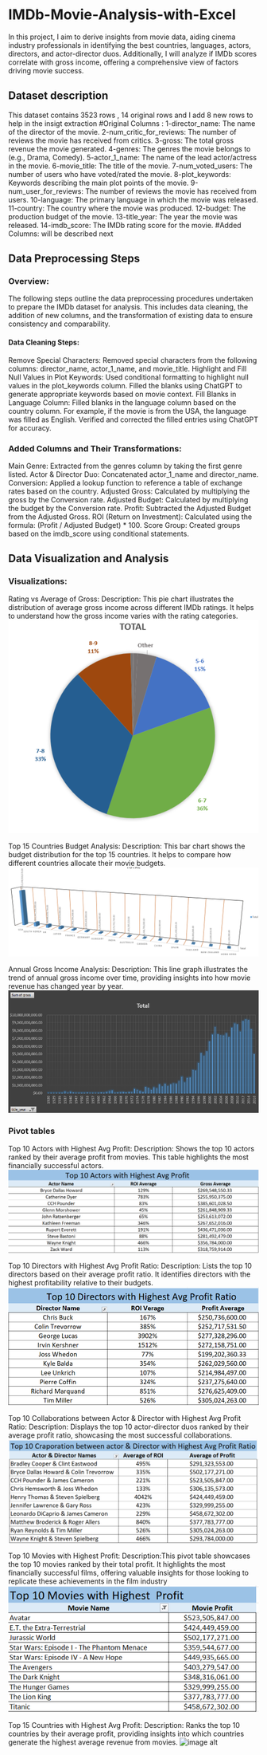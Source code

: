 # IMDb-Movie-Analysis-with-Excel
In this project, I aim to derive insights from movie data, aiding cinema industry professionals in identifying the best countries, languages, actors, directors, and actor-director duos. Additionally, I will analyze if IMDb scores correlate with gross income, offering a comprehensive view of factors driving movie success.

## Dataset description

This dataset contains 3523 rows , 14 original rows and I add 8 new rows to help in the insigt extraction
#Original Columns :
1-director_name: The name of the director of the movie.
2-num_critic_for_reviews: The number of reviews the movie has received from critics.
3-gross: The total gross revenue the movie generated.
4-genres: The genres the movie belongs to (e.g., Drama, Comedy).
5-actor_1_name: The name of the lead actor/actress in the movie.
6-movie_title: The title of the movie.
7-num_voted_users: The number of users who have voted/rated the movie.
8-plot_keywords: Keywords describing the main plot points of the movie.
9-num_user_for_reviews: The number of reviews the movie has received from users.
10-language: The primary language in which the movie was released.
11-country: The country where the movie was produced.
12-budget: The production budget of the movie.
13-title_year: The year the movie was released.
14-imdb_score: The IMDb rating score for the movie.
#Added Columns: will be described next

## Data Preprocessing Steps 
### Overview:
The following steps outline the data preprocessing procedures undertaken to prepare the IMDb dataset for analysis. This includes data cleaning, the addition of new columns, and the transformation of existing data to ensure consistency and comparability.

#### Data Cleaning Steps:
Remove Special Characters:
Removed special characters from the following columns: director_name, actor_1_name, and movie_title.
Highlight and Fill Null Values in Plot Keywords:
Used conditional formatting to highlight null values in the plot_keywords column.
Filled the blanks using ChatGPT to generate appropriate keywords based on movie context.
Fill Blanks in Language Column:
Filled blanks in the language column based on the country column. For example, if the movie is from the USA, the language was filled as English.
Verified and corrected the filled entries using ChatGPT for accuracy.

### Added Columns and Their Transformations:
Main Genre: Extracted from the genres column by taking the first genre listed.
Actor & Director Duo: Concatenated actor_1_name and director_name.
Conversion: Applied a lookup function to reference a table of exchange rates based on the country.
Adjusted Gross: Calculated by multiplying the gross by the Conversion rate.
Adjusted Budget: Calculated by multiplying the budget by the Conversion rate.
Profit: Subtracted the Adjusted Budget from the Adjusted Gross.
ROI (Return on Investment): Calculated using the formula: (Profit / Adjusted Budget) * 100.
Score Group: Created groups based on the imdb_score using conditional statements.

## Data Visualization and Analysis

### Visualizations:
Rating vs Average of Gross:
Description: This pie chart illustrates the distribution of average gross income across different IMDb ratings. It helps to understand how the gross income varies with the rating categories.
![image alt](https://github.com/Muustafa11/IMDb-Movie-Analysis-with-Excel/blob/main/Screenshot%202024-07-25%20184424.png)

Top 15 Countries Budget Analysis:
Description: This bar chart shows the budget distribution for the top 15 countries. It helps to compare how different countries allocate their movie budgets.
![image alt](https://github.com/Muustafa11/IMDb-Movie-Analysis-with-Excel/blob/main/Screenshot%202024-07-25%20192216.png)

Annual Gross Income Analysis:
Description: This line graph illustrates the trend of annual gross income over time, providing insights into how movie revenue has changed year by year.
![image alt](https://github.com/Muustafa11/IMDb-Movie-Analysis-with-Excel/blob/main/Screenshot%202024-07-25%20184359.png)

### Pivot tables

Top 10 Actors with Highest Avg Profit:
Description: Shows the top 10 actors ranked by their average profit from movies. This table highlights the most financially successful actors.
![image alt](https://github.com/Muustafa11/IMDb-Movie-Analysis-with-Excel/blob/2f791b8e1448267b4032807ec9c5cd8953175f14/Screenshot%202024-07-25%20184441.png)


Top 10 Directors with Highest Avg Profit Ratio:
Description: Lists the top 10 directors based on their average profit ratio. It identifies directors with the highest profitability relative to their budgets.
![image alt](https://github.com/Muustafa11/IMDb-Movie-Analysis-with-Excel/blob/main/Screenshot%202024-07-25%20184456.png)


Top 10 Collaborations between Actor & Director with Highest Avg Profit Ratio:
Description: Displays the top 10 actor-director duos ranked by their average profit ratio, showcasing the most successful collaborations.
![image alt](https://github.com/Muustafa11/IMDb-Movie-Analysis-with-Excel/blob/main/Screenshot%202024-07-25%20184508.png)


Top 10 Movies with Highest Profit:
Description:This pivot table showcases the top 10 movies ranked by their total profit. It highlights the most financially successful films, offering valuable insights for those looking to replicate these achievements in the film industry
![image alt](https://github.com/Muustafa11/IMDb-Movie-Analysis-with-Excel/blob/main/Screenshot%202024-07-25%20193801.png)

Top 15 Countries with Highest Avg Profit:
Description: Ranks the top 10 countries by their average profit, providing insights into which countries generate the highest average revenue from movies.
![image alt]([https://github.com/Muustafa11/IMDb-Movie-Analysis-with-Excel/blob/main/Top%2010%20Countries%20Budget%20Analysis](https://github.com/Muustafa11/IMDb-Movie-Analysis-with-Excel/blob/main/Screenshot%202024-07-25%20192029.png))
